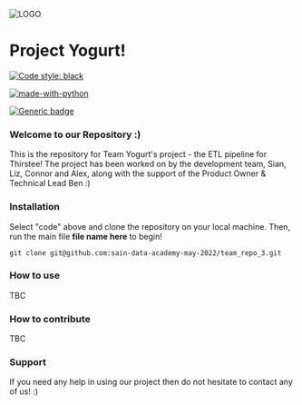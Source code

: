 
![LOGO](https://assets.sainsburys-groceries.co.uk/gol/7871910/image.jpg)
# Project Yogurt!
[![Code style: black](https://img.shields.io/badge/code%20style-black-000000.svg)](https://github.com/psf/black) 

[![made-with-python](https://img.shields.io/badge/Made%20with-Python-1f425f.svg)](https://www.python.org/)

[![Generic badge](https://img.shields.io/badge/Hotel-Trivago-<COLOR>.svg)]()

### Welcome to our Repository :)
This is the repository for Team Yogurt's project - the ETL pipeline for Thirstee! The project has been worked on by the development team, Sian, Liz, Connor and Alex, along with the support of the Product Owner & Technical Lead Ben :)

### Installation 
Select "code" above and clone the repository on your local machine. Then, run the main file **file name here** to begin!

`git clone git@github.com:sain-data-academy-may-2022/team_repo_3.git`

### How to use 
TBC

### How to contribute
TBC

### Support 
If you need any help in using our project then do not hesitate to contact any of us! :)
